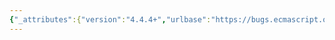 ```yaml
---
{"_attributes":{"version":"4.4.4+","urlbase":"https://bugs.ecmascript.org/","maintainer":"dherman@mozilla.com"},"bug":{"bug_id":971,"creation_ts":"2012-11-17 00:57:00 -0800","short_desc":"15.9.1.10: upright \"t\"","delta_ts":"2012-11-23 09:45:24 -0800","product":"Draft for 6th Edition","component":"editorial issue","version":"Rev 11: October 26, 2012 Draft","rep_platform":"All","op_sys":"All","bug_status":"RESOLVED","resolution":"FIXED","priority":"Normal","bug_severity":"enhancement","everconfirmed":true,"reporter":{"uid":"jmdyck","name":"Michael Dyck"},"assigned_to":{"uid":"allen","name":"Allen Wirfs-Brock"},"long_desc":[{"commentid":2474,"comment_count":0,"who":{"uid":"jmdyck","name":"Michael Dyck"},"bug_when":"2012-11-17 00:57:34 -0800","thetext":"In 15.9.1.10 \"Hours, Minutes, Second, and Milliseconds\",\nthe definition of msFromTime says:\n     msFromTime(t) = t modulo msPerSecond\nwhere the second 't' is in an upright font.\n\nChange it to an italic font."},{"commentid":2493,"comment_count":1,"who":{"uid":"allen","name":"Allen Wirfs-Brock"},"bug_when":"2012-11-21 16:28:27 -0800","thetext":"corrected in rev 12 editor's draft"},{"commentid":2586,"comment_count":2,"who":{"uid":"allen","name":"Allen Wirfs-Brock"},"bug_when":"2012-11-23 09:45:24 -0800","thetext":"corrected in rev 12, Nov. 22, 2012 draft"}]}}
---
```

